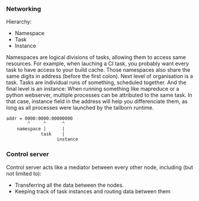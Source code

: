 ### Networking
Hierarchy:
- Namespace
- Task
- Instance

Namespaces are logical divisions of tasks, allowing them to access same resources.
For example, when lauching a CI task, you probably want every task to have access to your build cache.
Those namespaces also share the same digits in address (before the first colon).
Next level of organisation is a task. Tasks are individual runs of something, scheduled together.
And the final level is an instance: When running something like mapreduce or a python webserver, multiple processes can be attributed to the same task.
In that case, instance field in the address will help you differenciate them, as long as all processes were launched by the tailborn runtime.
```
addr = 0000:0000:00000000
        ^     ^      ^
    namespace |      |
             task    |
                   instance
```
### Control server
Control server acts like a mediator between every other node, including (but not limited to):
- Transferring all the data between the nodes.
- Keeping track of task instances and routing data between them

